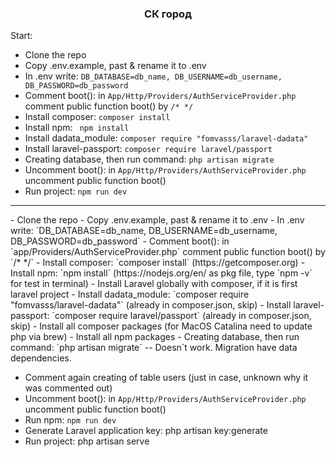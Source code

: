 <p align="center">
  <h3 align="center">СК город</h3>
</p>

Start:

- Clone the repo
- Copy .env.example, past & rename it to .env
- In .env write: `DB_DATABASE=db_name, DB_USERNAME=db_username, DB_PASSWORD=db_password`
- Comment boot(): in `App/Http/Providers/AuthServiceProvider.php` comment public function boot() by `/* */`
- Install composer: `composer install`
- Install npm: ` npm install`
- Install dadata_module: `composer require "fomvasss/laravel-dadata"`
- Install laravel-passport: `composer require laravel/passport`
- Creating database, then run command: `php artisan migrate`
- Uncomment boot(): in `App/Http/Providers/AuthServiceProvider.php` uncomment public function boot()
- Run project: `npm run dev`
<hr>
- Clone the repo
- Copy .env.example, past & rename it to .env
- In .env write: `DB_DATABASE=db_name, DB_USERNAME=db_username, DB_PASSWORD=db_password`
- Comment boot(): in `app/Providers/AuthServiceProvider.php` comment public function boot() by `/* */`
- Install composer: `composer install` (https://getcomposer.org)
- Install npm: `npm install` (https://nodejs.org/en/ as pkg file, type `npm -v` for test in terminal)
- Install Laravel globally with composer, if it is first laravel project
- Install dadata_module: `composer require "fomvasss/laravel-dadata"` (already in composer.json, skip)
- Install laravel-passport: `composer require laravel/passport` (already in composer.json, skip)
- Install all composer packages (for MacOS Catalina need to update php via brew)
- Install all npm packages
- Creating database, then run command: `php artisan migrate` -- Doesn`t work. Migration have data dependencies.

- Comment again creating of table users (just in case, unknown why it was commented out)
- Uncomment boot(): in `App/Http/Providers/AuthServiceProvider.php` uncomment public function boot()
- Run npm: `npm run dev`
- Generate Laravel application key: php artisan key:generate
- Run project: php artisan serve
